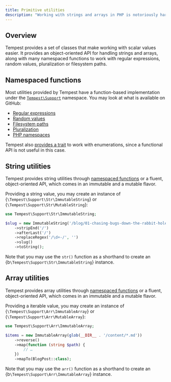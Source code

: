 ```yaml
---
title: Primitive utilities
description: "Working with strings and arrays in PHP is notoriously hard due to the lack of a standard library. Tempest comes with a bunch of utilities to improve the experience in this area."
---
```


## Overview

Tempest provides a set of classes that make working with scalar values easier. It provides an object-oriented API for handling strings and arrays, along with many namespaced functions to work with regular expressions, random values, pluralization or filesystem paths.

## Namespaced functions

Most utilities provided by Tempest have a function-based implementation under the [`Tempest\Support`](https://github.com/tempestphp/tempest-framework/tree/main/src/Tempest/Support/src) namespace. You may look at what is available on GitHub:

- [Regular expressions](https://github.com/tempestphp/tempest-framework/blob/main/src/Tempest/Support/src/Regex/functions.php)
- [Random values](https://github.com/tempestphp/tempest-framework/blob/main/src/Tempest/Support/src/Random/functions.php)
- [Filesystem paths](https://github.com/tempestphp/tempest-framework/blob/main/src/Tempest/Support/src/Path/functions.php)
- [Pluralization](https://github.com/tempestphp/tempest-framework/blob/main/src/Tempest/Support/src/Language/functions.php)
- [PHP namespaces](https://github.com/tempestphp/tempest-framework/blob/main/src/Tempest/Support/src/Namespace/functions.php)

Tempest also [provides a trait](https://github.com/tempestphp/tempest-framework/blob/main/src/Tempest/Support/src/IsEnumHelper.php) to work with enumerations, since a functional API is not useful in this case.

## String utilities

Tempest provides string utilities through [namespaced functions](https://github.com/tempestphp/tempest-framework/blob/main/src/Tempest/Support/src/Str/functions.php) or a fluent, object-oriented API, which comes in an immutable and a mutable flavor.

Providing a string value, you may create an instance of {`\Tempest\Support\Str\ImmutableString`} or {`\Tempest\Support\Str\MutableString`}:

```php
use Tempest\Support\Str\ImmutableString;

$slug = new ImmutableString('/blog/01-chasing-bugs-down-the-rabbit-hole/')
    ->stripEnd('/')
    ->afterLast('/')
    ->replaceRegex('/\d+-/', '')
    ->slug()
    ->toString();
```

Note that you may use the `str()` function as a shorthand to create an {b`\Tempest\Support\Str\ImmutableString`} instance.

## Array utilities

Tempest provides array utilities through [namespaced functions](https://github.com/tempestphp/tempest-framework/blob/main/src/Tempest/Support/src/Arr/functions.php) or a fluent, object-oriented API, which comes in an immutable and a mutable flavor.

Providing a iterable value, you may create an instance of {`\Tempest\Support\Arr\ImmutableArray`} or {`\Tempest\Support\Arr\MutableArray`}:

```php
use Tempest\Support\Arr\ImmutableArray;

$items = new ImmutableArray(glob(__DIR__ . '/content/*.md'))
    ->reverse()
    ->map(function (string $path) {
        // …
    })
    ->mapTo(BlogPost::class);
```

Note that you may use the `arr()` function as a shorthand to create an {b`\Tempest\Support\Arr\ImmutableArray`} instance.
